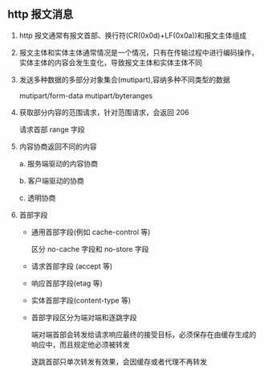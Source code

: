 ## http 报文消息

1.  http 报文通常有报文首部、换行符(CR(0x0d)+LF(0x0a))和报文主体组成

1.  报文主体和实体主体通常情况是一个情况，只有在传输过程中进行编码操作，实体主体的内容会发生变化，导致报文主体和实体主体不同

1.  发送多种数据的多部分对象集合(mutipart),容纳多种不同类型的数据

    mutipart/form-data
    mutipart/byteranges

1.  获取部分内容的范围请求，针对范围请求，会返回 206

    请求首部 range 字段

1.  内容协商返回不同的内容

    a. 服务端驱动的内容协商

    b. 客户端驱动的协商

    c. 透明协商

1.  首部字段

    - 通用首部字段(例如 cache-control 等)

      区分 no-cache 字段和 no-store 字段

    - 请求首部字段 (accept 等)

    - 响应首部字段(etag 等)

    - 实体首部字段(content-type 等)

    - 首部字段区分为端对端和逐跳字段

      端对端首部会转发给请求响应最终的接受目标，必须保存在由缓存生成的响应中，而且规定他必须被转发

      逐跳首部只单次转发有效果，会因缓存或者代理不再转发

